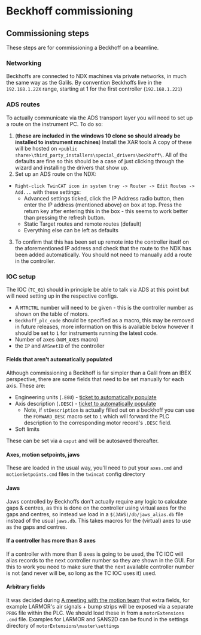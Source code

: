 # Beckhoff commissioning

## Commissioning steps
These steps are for commissioning a Beckhoff on a beamline. 

### Networking
Beckhoffs are connected to NDX machines via private networks, in much the same way as the Galils. By convention Beckhoffs live in the `192.168.1.22X` range, starting at 1 for the first controller (`192.168.1.221`) 

### ADS routes
To actually communicate via the ADS transport layer you will need to set up a route on the instrument PC. To do so: 
1. (**these are included in the windows 10 clone so should already be installed to instrument machines**) Install the XAR tools 
 A copy of these will be hosted on `<public share>\third_party_installers\special_drivers\beckhoff\`. All of the defaults are fine so this should be a case of just clicking through the wizard and installing the drivers that show up. 
2. Set up an ADS route on the NDX: 
  - `Right-click TwinCAT icon in system tray -> Router -> Edit Routes -> Add...` with these settings:
    - Advanced settings ticked, click the IP Address radio button, then enter the IP address (mentioned above) on box at top. Press the return key after entering this in the box - this seems to work better than pressing the refresh button.  
    - Static Target routes and remote routes (default) 
    - Everything else can be left as defaults
3. To confirm that this has been set up remote into the controller itself on the aforementioned IP address and check that the route to the NDX has been added automatically. You should not need to manually add a route in the controller. 

### IOC setup
The IOC (`TC_01`) should in principle be able to talk via ADS at this point but will need setting up in the respective configs. 
- A `MTRCTRL` number will need to be given - this is the controller number as shown on the table of motors.
- `Beckhoff_plc_code` should be specified as a macro, this may be removed in future releases, more information on this is available below however it should be set to `1` for instruments running the latest code. 
- Number of axes (`NUM_AXES` macro)
- the `IP` and `AMSnetID` of the controller

#### Fields that aren't automatically populated
Although commissioning a Beckhoff is far simpler than a Galil from an IBEX perspective, there are some fields that need to be set manually for each axis.  These are: 

- Engineering units (`.EGU`) - [ticket to automatically populate](https://github.com/ISISComputingGroup/IBEX/issues/6855)
- Axis description (`.DESC`) - [ticket to automatically populate](https://github.com/ISISComputingGroup/IBEX/issues/6860)
  - Note, if `stDescription` is actually filled out on a beckhoff you can use the `FORWARD_DESC` macro set to `1` which will forward the PLC description to the corresponding motor record's `.DESC` field. 
- Soft limits

These can be set via a `caput` and will be autosaved thereafter.

#### Axes, motion setpoints, jaws
These are loaded in the usual way, you'll need to put your `axes.cmd` and `motionSetpoints.cmd` files in the `twincat` config directory

#### Jaws

Jaws controlled by Beckhoffs don't actually require any logic to calculate gaps & centres, as this is done on the controller using virtual axes for the gaps and centres, so instead we load in a `$(JAWS)/db/jaws_alias.db` file instead of the usual `jaws.db`. This takes macros for the (virtual) axes to use as the gaps and centres.

#### If a controller has more than 8 axes
If a controller with more than 8 axes is going to be used, the TC IOC will alias records to the next controller number so they are shown in the GUI. For this to work you need to make sure that the next available controller number is not (and never will be, so long as the TC IOC uses it) used. 

#### Arbitrary fields 

It was decided during [A meeting with the motion team](https://github.com/ISISComputingGroup/IBEX/issues/6916) that extra fields, for example LARMOR's air signals + bump strips will be exposed via a separate `PROG` file within the PLC. We should load these in from a `motorExtensions` `.cmd` file. Examples for LARMOR and SANS2D can be found in the settings directory of `motorExtensions\master\settings`